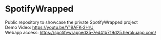 # SpotifyWrapped
Public repository to showcase the private SpotifyWrapped project <br>
Demo Video: https://youtu.be/Y19AFK-2HrU <br>
Webapp access: https://spotifywrapped35-7ed41b719d25.herokuapp.com/
